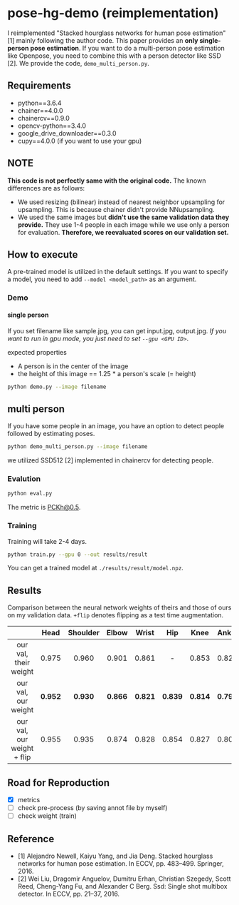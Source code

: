 pose-hg-demo (reimplementation)
=====

I reimplemented "Stacked hourglass networks for human pose estimation" [1] mainly following the author code.
This paper provides an **only single-person pose estimation**. If you want to do a multi-person pose estimation like Openpose, you need to combine this with a person detector like SSD [2]. We provide the code, `demo_multi_person.py`.

## Requirements
- python==3.6.4
- chainer==4.0.0
- chainercv==0.9.0
- opencv-python==3.4.0
- google_drive_downloader==0.3.0
- cupy==4.0.0 (if you want to use your gpu)

## NOTE
**This code is not perfectly same with the original code.**
The known differences are as follows:
- We used resizing (bilinear) instead of nearest neighbor upsampling for upsampling. This is because chainer didn't provide NNupsampling.
- We used the same images but **didn't use the same validation data they provide.** They use 1-4 people in each image while we use only a person for evaluation. **Therefore, we reevaluated scores on our validation set.**

## How to execute
A pre-trained model is utilized in the default settings. If you want to specify a model, you need to add `--model <model_path>` as an argument.

### Demo
#### single person
If you set filename like sample.jpg, you can get input.jpg, output.jpg. *If you want to run in gpu mode, you just need to set `--gpu <GPU ID>`*.

expected properties
- A person is in the center of the image
- the height of this image == 1.25 * a person's scale (= height)

```bash
python demo.py --image filename
```

## multi person
If you have some people in an image, you have an option to detect people followed by estimating poses.

```bash
python demo_multi_person.py --image filename
```

we utilized SSD512 [2] implemented in chainercv for detecting people.

### Evalution
```bash
python eval.py
```
The metric is PCKh@0.5.

### Training
Training will take 2-4 days.
```bash
python train.py --gpu 0 --out results/result
```
You can get a trained model at `./results/result/model.npz`.

## Results
Comparison between the neural network weights of theirs and those of ours on my validation data. `+flip` denotes flipping as a test time augmentation.

|         | Head | Shoulder | Elbow | Wrist | Hip | Knee | Ankle | Total |
| :---:   |:---: | :---:    | :---: | :---: |:---:|:---: | :---: | :---: |
|our val, their weight | 0.975 | 0.960 | 0.901 | 0.861 | - | 0.853 | 0.823 | 0.896 |
|our val, our weight |**0.952**|**0.930**|**0.866**|**0.821**|**0.839**|**0.814**|**0.790**| - |
|our val, our weight + flip | 0.955 | 0.935 | 0.874 | 0.828 | 0.854 | 0.827 | 0.801 | - |

<!-- |original test | 0.982 | 0.963 | 0.912 | 0.871 | 0.901 | 0.876 | 0.836 | - | -->
<!-- |their val/their weight | 0.968 | 0.952 | 0.891 | 0.842 | - | 0.832 | 0.804 | 0.881 | -->


## Road for Reproduction
- [x] metrics
- [ ] check pre-process (by saving annot file by myself)
- [ ] check weight (train)

## Reference
- [1] Alejandro Newell, Kaiyu Yang, and Jia Deng. Stacked hourglass networks for human pose estimation. In ECCV, pp. 483–499. Springer, 2016.
- [2] Wei Liu, Dragomir Anguelov, Dumitru Erhan, Christian Szegedy, Scott Reed, Cheng-Yang Fu, and Alexander C Berg. Ssd: Single shot multibox detector. In ECCV, pp. 21–37, 2016.
